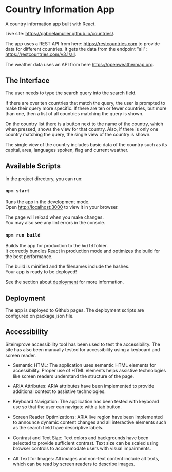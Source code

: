 # Country Information App

A country information app built with React.

Live site: https://gabrielamuller.github.io/countries/.

The app uses a REST API from here: https://restcountries.com to provide data for different countries. It gets the data from the endpoint "all": https://restcountries.com/v3.1/all.

The weather data uses an API from here https://openweathermap.org.

## The Interface
The user needs to type the search query into the search field.

If there are over ten countries that match the query, the user is prompted to make their query more specific. If there are ten or fewer countries, but more than one, then a list of all countries matching the query is shown.

On the country list there is a button next to the name of the country, which when pressed, shows the view for that country. Also, if there is only one country matching the query, the single view of the country is shown.

The single view of the country includes basic data of the country such as its capital, area, languages spoken, flag and current weather.


## Available Scripts

In the project directory, you can run:

### `npm start`

Runs the app in the development mode.\
Open [http://localhost:3000](http://localhost:3000) to view it in your browser.

The page will reload when you make changes.\
You may also see any lint errors in the console.

### `npm run build`

Builds the app for production to the `build` folder.\
It correctly bundles React in production mode and optimizes the build for the best performance.

The build is minified and the filenames include the hashes.\
Your app is ready to be deployed!

See the section about [deployment](https://facebook.github.io/create-react-app/docs/deployment) for more information.

## Deployment
The app is deployed to Github pages. The deployment scripts are configured on package.json file.

## Accessibility
Siteimprove accessibility tool has been used to test the accessibility. The site has also been manually tested for accessibility using a keyboard and screen reader.

* Semantic HTML: The application uses semantic HTML elements for accessibility. Proper use of HTML elements helps assistive technologies like screen readers understand the structure of the page.

* ARIA Attributes: ARIA attributes have been implemented to provide additional context to assistive technologies.

* Keyboard Navigation: The application has been tested with keyboard use so that the user can navigate with a tab button.

* Screen Reader Optimizations: ARIA live region have been implemented to announce dynamic content changes and all interactive elements such as the search field have descriptive labels.

* Contrast and Text Size: Text colors and backgrounds have been selected to provide sufficient contrast. Text size can be scaled using browser controls to accommodate users with visual impairments.

* Alt Text for Images: All images and non-text content include alt texts, which can be read by screen readers to describe images.
